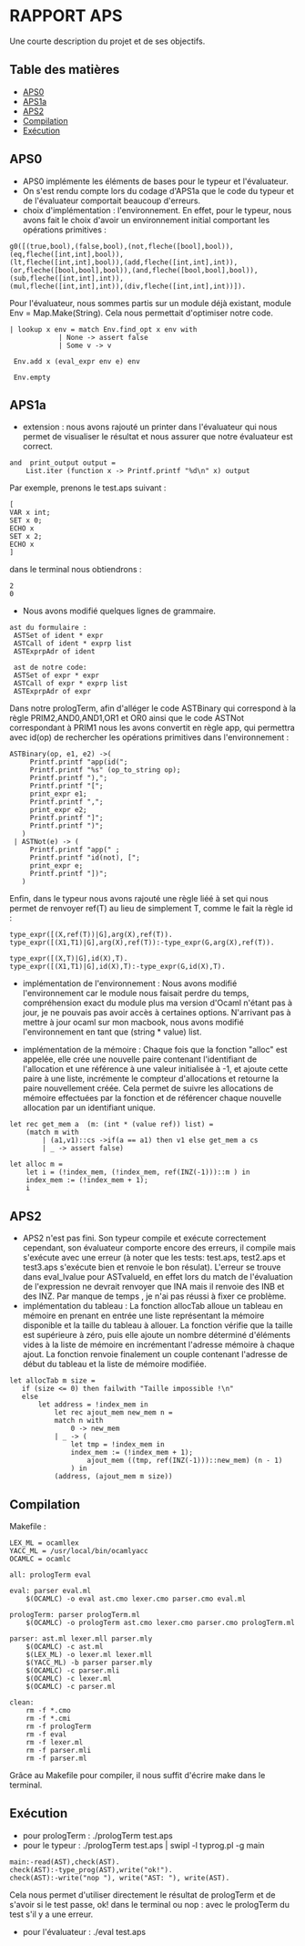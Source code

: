 # RAPPORT APS

Une courte description du projet et de ses objectifs.

## Table des matières

- [APS0](#APS0)
- [APS1a](#APS1a)
- [APS2](#APS2)
- [Compilation](#Compilation)
- [Exécution](#Exécution)


## APS0
- APS0 implémente les éléments de bases pour le typeur et l'évaluateur.
- On s'est rendu compte lors du codage d'APS1a que le code du typeur et de l'évaluateur comportait beaucoup d'erreurs.
- choix d'implémentation : l'environnement.
En effet, pour le typeur, nous avons fait le choix d'avoir un environnement initial comportant les opérations primitives :
```
g0([(true,bool),(false,bool),(not,fleche([bool],bool)),(eq,fleche([int,int],bool)),
(lt,fleche([int,int],bool)),(add,fleche([int,int],int)),(or,fleche([bool,bool],bool)),(and,fleche([bool,bool],bool)),(sub,fleche([int,int],int)),
(mul,fleche([int,int],int)),(div,fleche([int,int],int))]).
```
Pour l'évaluateur, nous sommes partis sur un module déjà existant, module Env = Map.Make(String).
Cela nous permettait d'optimiser notre code.
```
| lookup x env = match Env.find_opt x env with 
            | None -> assert false
            | Some v -> v
	
 Env.add x (eval_expr env e) env
 
 Env.empty
 ```

## APS1a
- extension : nous avons rajouté un printer dans l'évaluateur qui nous permet de visualiser le résultat et nous assurer que notre évaluateur est correct.
```
and  print_output output =
    List.iter (function x -> Printf.printf "%d\n" x) output
```
Par exemple, prenons le test.aps suivant :
```
[
VAR x int;
SET x 0;
ECHO x
SET x 2;
ECHO x
]
```
dans le terminal nous obtiendrons : 
```
2
0
```
- Nous avons modifié quelques lignes de grammaire.
```
ast du formulaire : 
 ASTSet of ident * expr
 ASTCall of ident * exprp list
 ASTExprpAdr of ident
 
 ast de notre code:
 ASTSet of expr * expr
 ASTCall of expr * exprp list
 ASTExprpAdr of expr
 ```
 Dans notre prologTerm, afin d'alléger le code ASTBinary qui correspond à la règle PRIM2,AND0,AND1,OR1 et OR0 ainsi que le code ASTNot correspondant à PRIM1 nous les avons convertit en règle app, qui permettra avec id(op) de rechercher les opérations primitives dans l'environnement :
 
 ```
 ASTBinary(op, e1, e2) ->(
      Printf.printf "app(id(";
      Printf.printf "%s" (op_to_string op);
      Printf.printf "),";
      Printf.printf "[";
      print_expr e1;
      Printf.printf ",";
      print_expr e2;
      Printf.printf "]";
      Printf.printf ")";
    )
  | ASTNot(e) -> (
      Printf.printf "app(" ;
      Printf.printf "id(not), [";
      print_expr e;
      Printf.printf "])";
    )
```
Enfin, dans le typeur nous avons rajouté une règle liéé à set qui nous permet de renvoyer ref(T) au lieu de simplement T, comme le fait la règle id : 
```
type_expr([(X,ref(T))|G],arg(X),ref(T)).
type_expr([(X1,T1)|G],arg(X),ref(T)):-type_expr(G,arg(X),ref(T)).

type_expr([(X,T)|G],id(X),T).
type_expr([(X1,T1)|G],id(X),T):-type_expr(G,id(X),T).
```
- implémentation de l'environnement : 
Nous avons modifié l'environnement car le module nous faisait perdre du temps, compréhension exact du module plus ma version d'Ocaml n'étant pas à jour, je ne pouvais pas avoir accès à certaines options. N'arrivant pas à mettre à jour ocaml sur mon macbook, nous avons modifié l'environnement en tant que (string * value) list.

- implémentation de la mémoire : 
Chaque fois que la fonction "alloc" est appelée, elle crée une nouvelle paire contenant l'identifiant de l'allocation et une référence à une valeur initialisée à -1, et ajoute cette paire à une liste, incrémente le compteur d'allocations et retourne la paire nouvellement créée. Cela permet de suivre les allocations de mémoire effectuées par la fonction et de référencer chaque nouvelle allocation par un identifiant unique.

```
let rec get_mem a  (m: (int * (value ref)) list) =
    (match m with
        | (a1,v1)::cs ->if(a == a1) then v1 else get_mem a cs
        | _ -> assert false)

let alloc m =
    let i = (!index_mem, (!index_mem, ref(INZ(-1)))::m ) in
    index_mem := (!index_mem + 1);
    i
```


## APS2

- APS2 n'est pas fini. 
Son typeur compile et exécute correctement cependant, son évaluateur comporte encore des erreurs, il compile mais s'exécute avec une erreur (à noter que les tests: test.aps, test2.aps et test3.aps s'exécute bien et renvoie le bon résulat). L'erreur se trouve dans eval_lvalue pour ASTvalueId, en effet lors du match de l'évaluation de l'expression ne devrait renvoyer que INA mais il renvoie des INB et des INZ. Par manque de temps , je n'ai pas réussi à fixer ce problème.
- implémentation du tableau :
La fonction allocTab alloue un tableau en mémoire en prenant en entrée une liste représentant la mémoire disponible et la taille du tableau à allouer. La fonction vérifie que la taille est supérieure à zéro, puis elle ajoute un nombre déterminé d'éléments vides à la liste de mémoire en incrémentant l'adresse mémoire à chaque ajout. La fonction renvoie finalement un couple contenant l'adresse de début du tableau et la liste de mémoire modifiée.
 
 ```
 let allocTab m size =
    if (size <= 0) then failwith "Taille impossible !\n"
    else
        let address = !index_mem in
            let rec ajout_mem new_mem n =
            match n with
                0 -> new_mem
            | _ -> (
                let tmp = !index_mem in
                index_mem := (!index_mem + 1); 
                    ajout_mem ((tmp, ref(INZ(-1)))::new_mem) (n - 1)
                ) in
            (address, (ajout_mem m size))
 ```


## Compilation

Makefile :
```
LEX_ML = ocamllex
YACC_ML = /usr/local/bin/ocamlyacc
OCAMLC = ocamlc

all: prologTerm eval

eval: parser eval.ml
	$(OCAMLC) -o eval ast.cmo lexer.cmo parser.cmo eval.ml

prologTerm: parser prologTerm.ml
	$(OCAMLC) -o prologTerm ast.cmo lexer.cmo parser.cmo prologTerm.ml

parser: ast.ml lexer.mll parser.mly
	$(OCAMLC) -c ast.ml
	$(LEX_ML) -o lexer.ml lexer.mll
	$(YACC_ML) -b parser parser.mly
	$(OCAMLC) -c parser.mli
	$(OCAMLC) -c lexer.ml
	$(OCAMLC) -c parser.ml

clean:
	rm -f *.cmo
	rm -f *.cmi
	rm -f prologTerm
	rm -f eval
	rm -f lexer.ml
	rm -f parser.mli
	rm -f parser.ml
```

Grâce au Makefile pour compiler, il nous suffit d'écrire make dans le terminal.


## Exécution 

- pour prologTerm : ./prologTerm test.aps
- pour le typeur : ./prologTerm test.aps | swipl -l typrog.pl -g main
```
main:-read(AST),check(AST).
check(AST):-type_prog(AST),write("ok!").
check(AST):-write("nop "), write("AST: "), write(AST).
```
Cela nous permet d'utiliser directement le résultat de prologTerm et de s'avoir si le test passe, ok! dans le terminal ou nop : avec le prologTerm du test s'il y a une erreur.
- pour l'évaluateur : ./eval test.aps
